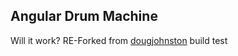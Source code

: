 Angular Drum Machine
--------------------
Will it work?
RE-Forked from [dougjohnston](https://github.com/dougjohnston/angular-drum-machine)
build test
